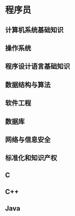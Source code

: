 # 程序员

## 计算机系统基础知识

## 操作系统

## 程序设计语言基础知识

## 数据结构与算法

## 软件工程

## 数据库

## 网络与信息安全

## 标准化和知识产权

## C

## C++

## Java
